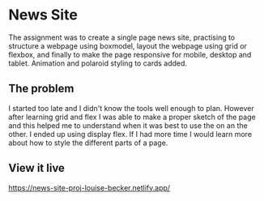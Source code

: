 # News Site

The assignment was to create a single page news site, practising to structure a webpage using boxmodel, layout the webpage using grid or flexbox, and finally to make the page responsive for mobile, desktop and tablet. Animation and polaroid styling to cards added.

## The problem

I started too late and I didn't know the tools well enough to plan. However after learning grid and flex I was able to make a proper sketch of the page and this helped me to understand when it was best to use the on an the other. I ended up using display flex. If I had more time I would learn more about how to style the different parts of a page.

## View it live

https://news-site-proj-louise-becker.netlify.app/
